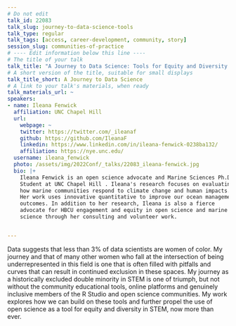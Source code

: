 ```yaml
---
# Do not edit
talk_id: 22083
talk_slug: journey-to-data-science-tools
talk_type: regular
talk_tags: [access, career-development, community, story]
session_slug: communities-of-practice
# ---- Edit information below this line ----
# The title of your talk
talk_title: "A Journey to Data Science: Tools for Equity and Diversity in STEM"
# A short version of the title, suitable for small displays
talk_title_short: A Journey to Data Science
# A link to your talk's materials, when ready
talk_materials_url: ~
speakers:
- name: Ileana Fenwick
  affiliation: UNC Chapel Hill
  url:
    webpage: ~
    twitter: https://twitter.com/_ileanaf
    github: https://github.com/IleanaF
    linkedin: https://www.linkedin.com/in/ileana-fenwick-0238ba132/
    affiliation: https://nye.unc.edu/
  username: ileana_fenwick
  photo: /assets/img/2022Conf/_talks/22083_ileana-fenwick.jpg
  bio: |+
    Ileana Fenwick is an open science advocate and Marine Sciences Ph.D.
    Student at UNC Chapel Hill . Ileana's research focuses on evaluating
    how marine communities respond to climate change and human impacts.
    Her work uses innovative quantitative to improve our ocean management
    outcomes. In addition to her research, Ileana is also a fierce
    advocate for HBCU engagement and equity in open science and marine
    science through her consulting and volunteer work.


---
```


<!-- ABSTRACT ----
Please write abstract below. You may use simple markdown (links, code style, bold, italics)
-->

Data suggests that less than 3% of data scientists are women of color. My
journey and that of many other women who fall at the intersection of being
underrepresented in this field is one that is often filled with pitfalls and
curves that can result in continued exclusion in these spaces. My journey as a
historically excluded double minority in STEM is one of triumph, but not without
the community educational tools, online platforms and genuinely inclusive
members of the R Studio and open science communities. My work explores how we
can build on these tools and further propel the use of open science as a tool
for equity and diversity in STEM, now more than ever.
